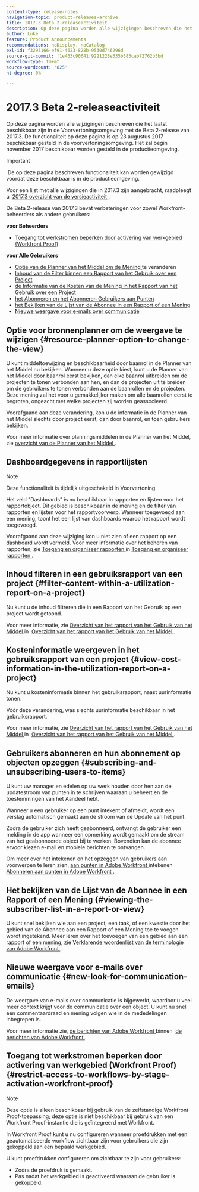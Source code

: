 ```yaml
---
content-type: release-notes
navigation-topic: product-releases-archive
title: 2017.3 Beta 2-releaseactiviteit
description: Op deze pagina worden alle wijzigingen beschreven die het laatst beschikbaar zijn in de Voorvertoningsomgeving met de Beta 2-release van 2017.3. De functionaliteit op deze pagina is op 23 augustus 2017 beschikbaar gesteld in de voorvertoningsomgeving. Het zal begin november 2017 beschikbaar worden gesteld in de productieomgeving.
author: Luke
feature: Product Announcements
recommendations: noDisplay, noCatalog
exl-id: f3293166-ef91-4623-828b-9530d746296d
source-git-commit: f1e463c90641f9221228e335b583cab72762b3bd
workflow-type: tm+mt
source-wordcount: '825'
ht-degree: 0%

---
```


# 2017.3 Beta 2-releaseactiviteit

Op deze pagina worden alle wijzigingen beschreven die het laatst beschikbaar zijn in de Voorvertoningsomgeving met de Beta 2-release van 2017.3. De functionaliteit op deze pagina is op 23 augustus 2017 beschikbaar gesteld in de voorvertoningsomgeving. Het zal begin november 2017 beschikbaar worden gesteld in de productieomgeving.

>[!IMPORTANT]
>
> De op deze pagina beschreven functionaliteit kan worden gewijzigd voordat deze beschikbaar is in de productieomgeving.

Voor een lijst met alle wijzigingen die in 2017.3 zijn aangebracht, raadpleegt u  [ 2017.3 overzicht van de versieactiviteit ](../../../../product-announcements/product-releases/quarterly-release-archive/2017.3-release-activity/2017-3-release-activity-overview.md).

De Beta 2-release van 2017.3 bevat verbeteringen voor zowel Workfront-beheerders als andere gebruikers:

**voor Beheerders**

* [Toegang tot werkstromen beperken door activering van werkgebied (Workfront Proof)](#restrict-access-to-workflows-by-stage-activation-workfront-proof)

**voor Alle Gebruikers**

* [ Optie van de Planner van het Middel om de Mening ](#resource-planner-option-to-change-the-view) te veranderen
* [ Inhoud van de Filter binnen een Rapport van het Gebruik over een Project ](#filter-content-within-a-utilization-report-on-a-project)
* [ de Informatie van de Kosten van de Mening in het Rapport van het Gebruik over een Project ](#view-cost-information-in-the-utilization-report-on-a-project)
* [ het Abonneren en het Abonneren Gebruikers aan Punten ](#subscribing-and-unsubscribing-users-to-items)
* [ het Bekijken van de Lijst van de Abonnee in een Rapport of een Mening ](#viewing-the-subscriber-list-in-a-report-or-view)
* [Nieuwe weergave voor e-mails over communicatie](#new-look-for-communication-emails)

## Optie voor bronnenplanner om de weergave te wijzigen {#resource-planner-option-to-change-the-view}

U kunt middeltoewijzing en beschikbaarheid door baanrol in de Planner van het Middel nu bekijken. Wanneer u deze optie kiest, kunt u de Planner van het Middel door baanrol eerst bekijken, dan elke baanrol uitbreiden om de projecten te tonen verbonden aan hen, en dan de projecten uit te breiden om de gebruikers te tonen verbonden aan de baanrollen en de projecten. Deze mening zal het voor u gemakkelijker maken om alle baanrollen eerst te begroten, ongeacht met welke projecten zij worden geassocieerd.

Voorafgaand aan deze verandering, kon u de informatie in de Planner van het Middel slechts door project eerst, dan door baanrol, en toen gebruikers bekijken.

Voor meer informatie over planningsmiddelen in de Planner van het Middel, zie [ overzicht van de Planner van het Middel ](../../../../resource-mgmt/resource-planning/get-started-resource-planner.md).

## Dashboardgegevens in rapportlijsten

>[!NOTE]
>
>Deze functionaliteit is tijdelijk uitgeschakeld in Voorvertoning.

Het veld &quot;Dashboards&quot; is nu beschikbaar in rapporten en lijsten voor het rapportobject. Dit gebied is beschikbaar in de mening en de filter van rapporten en lijsten voor het rapportvoorwerp. Wanneer toegevoegd aan een mening, toont het een lijst van dashboards waarop het rapport wordt toegevoegd.

Voorafgaand aan deze wijziging kon u niet zien of een rapport op een dashboard wordt vermeld. Voor meer informatie over het beheren van rapporten, zie [ Toegang en organiseer rapporten ](../../../../reports-and-dashboards/reports/report-usage/access-organize-reports.md) in [ Toegang en organiseer rapporten ](../../../../reports-and-dashboards/reports/report-usage/access-organize-reports.md).

## Inhoud filteren in een gebruiksrapport van een project {#filter-content-within-a-utilization-report-on-a-project}

Nu kunt u de inhoud filtreren die in een Rapport van het Gebruik op een project wordt getoond.

Voor meer informatie, zie [ Overzicht van het rapport van het Gebruik van het Middel ](../../../../reports-and-dashboards/reports/using-built-in-reports/resource-utilization-report.md) in  [ Overzicht van het rapport van het Gebruik van het Middel ](../../../../reports-and-dashboards/reports/using-built-in-reports/resource-utilization-report.md).

## Kosteninformatie weergeven in het gebruiksrapport van een project {#view-cost-information-in-the-utilization-report-on-a-project}

Nu kunt u kosteninformatie binnen het gebruiksrapport, naast uurinformatie tonen.

Vóór deze verandering, was slechts uurinformatie beschikbaar in het gebruiksrapport.

Voor meer informatie, zie [ Overzicht van het rapport van het Gebruik van het Middel ](../../../../reports-and-dashboards/reports/using-built-in-reports/resource-utilization-report.md) in  [ Overzicht van het rapport van het Gebruik van het Middel ](../../../../reports-and-dashboards/reports/using-built-in-reports/resource-utilization-report.md).

## Gebruikers abonneren en hun abonnement op objecten opzeggen {#subscribing-and-unsubscribing-users-to-items}

U kunt uw manager en edelen op uw werk houden door hen aan de updatestroom van punten in te schrijven waaraan u beheert en de toestemmingen van het Aandeel hebt.

Wanneer u een gebruiker op een punt intekent of afmeldt, wordt een verslag automatisch gemaakt aan de stroom van de Update van het punt.

Zodra de gebruiker zich heeft geabonneerd, ontvangt de gebruiker een melding in de app wanneer een opmerking wordt gemaakt om de stream van het geabonneerde object bij te werken. Bovendien kan de abonnee ervoor kiezen e-mail en mobiele berichten te ontvangen.

Om meer over het intekenen en het opzeggen van gebruikers aan voorwerpen te leren zien, [ aan punten in Adobe Workfront ](../../../../workfront-basics/using-notifications/subscribe-to-items-in-workfront.md) intekenen   [ Abonneren aan punten in Adobe Workfront ](../../../../workfront-basics/using-notifications/subscribe-to-items-in-workfront.md).

## Het bekijken van de Lijst van de Abonnee in een Rapport of een Mening {#viewing-the-subscriber-list-in-a-report-or-view}

U kunt snel bekijken wie aan een project, een taak, of een kwestie door het gebied van de Abonnee aan een Rapport of een Mening toe te voegen wordt ingetekend. Meer leren over het toevoegen van een gebied aan een rapport of een mening, zie [ Verklarende woordenlijst van de terminologie van Adobe Workfront ](../../../../workfront-basics/navigate-workfront/workfront-navigation/workfront-terminology-glossary.md).

## Nieuwe weergave voor e-mails over communicatie {#new-look-for-communication-emails}

De weergave van e-mails over communicatie is bijgewerkt, waardoor u veel meer context krijgt voor de communicatie over een object. U kunt nu snel een commentaardraad en mening volgen wie in de mededelingen inbegrepen is.

Voor meer informatie zie, [ de berichten van Adobe Workfront ](../../../../workfront-basics/using-notifications/wf-notifications.md) binnen  [ de berichten van Adobe Workfront ](../../../../workfront-basics/using-notifications/wf-notifications.md).

## Toegang tot werkstromen beperken door activering van werkgebied (Workfront Proof) {#restrict-access-to-workflows-by-stage-activation-workfront-proof}

>[!NOTE]
>
>Deze optie is alleen beschikbaar bij gebruik van de zelfstandige Workfront Proof-toepassing; deze optie is niet beschikbaar bij gebruik van een Workfront Proof-instantie die is geïntegreerd met Workfront.

In Workfront Proof kunt u nu configureren wanneer proefdrukken met een geautomatiseerde workflow zichtbaar zijn voor gebruikers die zijn gekoppeld aan een bepaald werkgebied.

U kunt proefdrukken configureren om zichtbaar te zijn voor gebruikers:

* Zodra de proefdruk is gemaakt.
* Pas nadat het werkgebied is geactiveerd waaraan de gebruiker is gekoppeld. 
